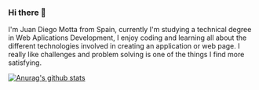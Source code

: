 ### Hi there 👋

I'm Juan Diego Motta from Spain, currently I'm studying a technical degree in Web Aplications Development, I enjoy coding and learning all about the different technologies involved in creating an application or web page. I really like challenges and problem solving is one of the things I find more satisfying.

[![Anurag's github stats](https://github-readme-stats.vercel.app/api?username=JuanDiegoMotta)](https://github.com/anuraghazra/github-readme-stats)
 
